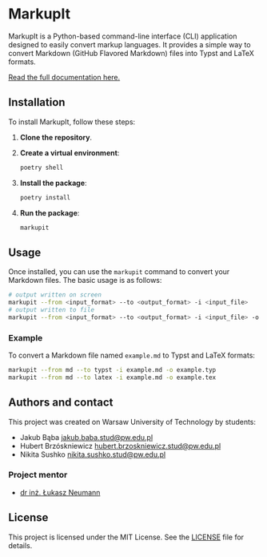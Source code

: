 # MarkupIt

MarkupIt is a Python-based command-line interface (CLI) application designed to easily convert markup languages. It provides a simple way to convert Markdown (GitHub Flavored Markdown) files into Typst and LaTeX formats.

[Read the full documentation here.](b0mbix.github.io/markupit/)

## Installation
To install MarkupIt, follow these steps:

1. **Clone the repository**.
2. **Create a virtual environment**:
    ```sh
    poetry shell
    ```

3. **Install the package**:
    ```sh
    poetry install
    ```

4. **Run the package**:
    ```sh
    markupit
    ```

## Usage
Once installed, you can use the `markupit` command to convert your Markdown files. The basic usage is as follows:

```sh
# output written on screen
markupit --from <input_format> --to <output_format> -i <input_file>
# output written to file
markupit --from <input_format> --to <output_format> -i <input_file> -o <output_file>
```

### Example
To convert a Markdown file named `example.md` to Typst and LaTeX formats:
```sh
markupit --from md --to typst -i example.md -o example.typ
markupit --from md --to latex -i example.md -o example.tex
```

## Authors and contact
This project was created on Warsaw University of Technology by students:
- Jakub Bąba <jakub.baba.stud@pw.edu.pl>
- Hubert Brzóskniewicz <hubert.brzoskniewicz.stud@pw.edu.pl>
- Nikita Sushko <nikita.sushko.stud@pw.edu.pl>

### Project mentor
- [dr inż. Łukasz Neumann](https://repo.pw.edu.pl/info/author/WUT7244d020213e4e41ac349f81b7b6f3b0/%25C5%2581ukasz%2BNeumann+title?affil=IN&r=publication&lang=pl)



## License
This project is licensed under the MIT License. See the [LICENSE](LICENSE) file for details.

